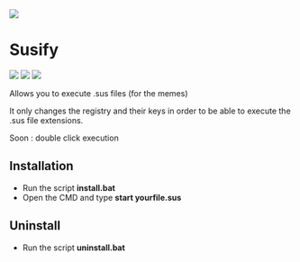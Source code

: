 <img src = "https://static.wikia.nocookie.net/among-us-wiki/images/c/c7/Red_old_design.png/revision/latest?cb=20210307225556" align="center"/>
<h1>Susify</h1>
<img src = "https://img.shields.io/github/issues/ZukiLTU/Susify"/>
<img src = "https://img.shields.io/github/forks/ZukiLTU/Susify"/>
<img src = "https://img.shields.io/github/stars/ZukiLTU/Susify"/>
<p>Allows you to execute .sus files (for the memes)<p>
<p>It only changes the registry and their keys in order to be able to execute the .sus file extensions.</p>
<p>Soon : double click execution</p>
  
<h2>Installation</h2>
<ul>
  <li>Run the script <strong>install.bat</strong></li>
  <li>Open the CMD and type <strong>start yourfile.sus</strong></li>
 </ul>

<h2>Uninstall</h2>
<ul>
  <li>Run the script <strong>uninstall.bat</strong></li>
 </ul>
